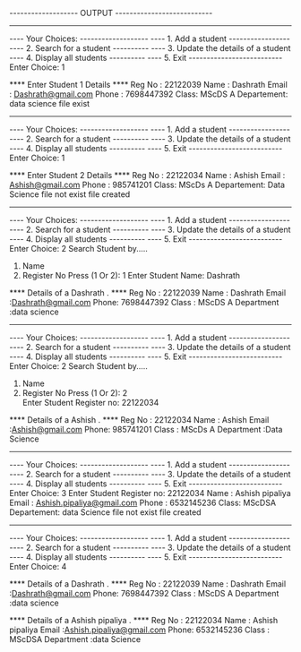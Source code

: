 ------------------- OUTPUT ---------------------------

**************************************
---- Your Choices: -------------------
---- 1. Add a student -----------------
---- 2. Search for a student ----------
---- 3. Update the details of a student
---- 4. Display all students ----------
---- 5. Exit --------------------------
Enter Choice: 1

**** Enter Student 1 Details ****
Reg No : 22122039
Name : Dashrath
Email : Dashrath@gmail.com
Phone : 7698447392
Class: MScDS A
Departement: data science
file exist

**************************************
---- Your Choices: -------------------
---- 1. Add a student -----------------
---- 2. Search for a student ----------
---- 3. Update the details of a student
---- 4. Display all students ----------
---- 5. Exit --------------------------
Enter Choice: 1

**** Enter Student 2 Details ****
Reg No : 22122034
Name : Ashish 
Email : Ashish@gmail.com
Phone : 985741201
Class: MScDs A
Departement: Data Science
file not exist
file created

**************************************
---- Your Choices: -------------------
---- 1. Add a student -----------------
---- 2. Search for a student ----------
---- 3. Update the details of a student
---- 4. Display all students ----------
---- 5. Exit --------------------------
Enter Choice: 2
Search Student by.....
 1. Name
 2. Register No
Press (1 Or 2):
1
Enter Student Name: Dashrath

**** Details of a Dashrath . ****
Reg No : 22122039
Name : Dashrath
Email :Dashrath@gmail.com
Phone: 7698447392
Class : MScDS A
Department :data science

**************************************
---- Your Choices: -------------------
---- 1. Add a student -----------------
---- 2. Search for a student ----------
---- 3. Update the details of a student
---- 4. Display all students ----------
---- 5. Exit --------------------------
Enter Choice: 2
Search Student by.....
 1. Name
 2. Register No
Press (1 Or 2):
2       
Enter Student Register no: 22122034

**** Details of a Ashish  . ****
Reg No : 22122034
Name : Ashish
Email :Ashish@gmail.com
Phone: 985741201
Class : MScDs A
Department :Data Science

**************************************
---- Your Choices: -------------------
---- 1. Add a student -----------------
---- 2. Search for a student ----------
---- 3. Update the details of a student
---- 4. Display all students ----------
---- 5. Exit --------------------------
Enter Choice: 3
Enter Student Register no: 22122034
Name : Ashish pipaliya
Email : Ashish.pipaliya@gmail.com
Phone : 6532145236
Class: MScDSA
Departement: data Science
file not exist
file created

**************************************
---- Your Choices: -------------------
---- 1. Add a student -----------------
---- 2. Search for a student ----------
---- 3. Update the details of a student
---- 4. Display all students ----------
---- 5. Exit --------------------------
Enter Choice: 4

**** Details of a Dashrath . ****
Reg No : 22122039
Name : Dashrath
Email :Dashrath@gmail.com
Phone: 7698447392
Class : MScDS A
Department :data science

**** Details of a Ashish pipaliya . ****
Reg No : 22122034
Name : Ashish pipaliya
Email :Ashish.pipaliya@gmail.com
Phone: 6532145236
Class : MScDSA
Department :data Science